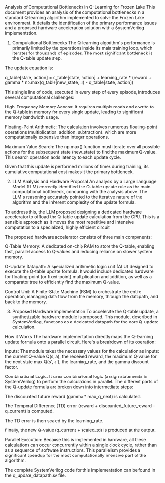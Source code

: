 Analysis of Computational Bottlenecks in Q-Learning for Frozen Lake
This document provides an analysis of the computational bottlenecks in a standard Q-learning algorithm implemented to solve the Frozen Lake environment. It details the identification of the primary performance issues and a proposed hardware acceleration solution with a SystemVerilog implementation.

1. Computational Bottlenecks
The Q-learning algorithm's performance is primarily limited by the operations inside its main training loop, which iterates for thousands of episodes. The most significant bottleneck is the Q-table update step.

The update equation is:

q_table[state, action] = q_table[state, action] + learning_rate * (reward + gamma * np.max(q_table[new_state, :]) - q_table[state, action])

This single line of code, executed in every step of every episode, introduces several computational challenges:

High-Frequency Memory Access: It requires multiple reads and a write to the Q-table in memory for every single update, leading to significant memory bandwidth usage.

Floating-Point Arithmetic: The calculation involves numerous floating-point operations (multiplication, addition, subtraction), which are more computationally expensive than integer operations.

Maximum Value Search: The np.max() function must iterate over all possible actions for the subsequent state (new_state) to find the maximum Q-value. This search operation adds latency to each update cycle.

Given that this update is performed millions of times during training, its cumulative computational cost makes it the primary bottleneck.

2. LLM Analysis and Hardware Proposal
An analysis by a Large Language Model (LLM) correctly identified the Q-table update rule as the main computational bottleneck, concurring with the analysis above. The LLM's reasoning accurately pointed to the iterative nature of the algorithm and the inherent complexity of the update formula.

To address this, the LLM proposed designing a dedicated hardware accelerator to offload the Q-table update calculation from the CPU. This is a sensible approach as it moves the most repetitive and intensive computation to a specialized, highly efficient circuit.

The proposed hardware accelerator consists of three main components:

Q-Table Memory: A dedicated on-chip RAM to store the Q-table, enabling fast, parallel access to Q-values and reducing reliance on slower system memory.

Q-Update Datapath: A specialized arithmetic logic unit (ALU) designed to execute the Q-table update formula. It would include dedicated hardware for floating-point (or fixed-point) multiplication and addition, as well as a comparator tree to efficiently find the maximum Q-value.

Control Unit: A Finite-State Machine (FSM) to orchestrate the entire operation, managing data flow from the memory, through the datapath, and back to the memory.

3. Proposed Hardware Implementation
To accelerate the Q-table update, a synthesizable hardware module is proposed. This module, described in SystemVerilog, functions as a dedicated datapath for the core Q-update calculation.

How it Works
The hardware implementation directly maps the Q-learning update formula onto a parallel circuit. Here's a breakdown of its operation:

Inputs: The module takes the necessary values for the calculation as inputs: the current Q-value Q(s, a), the received reward, the maximum Q-value for the next state max Q(s', a'), the learning_rate, and the gamma discount factor.

Combinational Logic: It uses combinational logic (assign statements in SystemVerilog) to perform the calculations in parallel. The different parts of the Q-update formula are broken down into intermediate steps:

The discounted future reward (gamma * max_q_next) is calculated.

The Temporal Difference (TD) error (reward + discounted_future_reward - q_current) is computed.

The TD error is then scaled by the learning_rate.

Finally, the new Q-value (q_current + scaled_td) is produced at the output.

Parallel Execution: Because this is implemented in hardware, all these calculations can occur concurrently within a single clock cycle, rather than as a sequence of software instructions. This parallelism provides a significant speedup for the most computationally intensive part of the algorithm.

The complete SystemVerilog code for this implementation can be found in the q_update_datapath.sv file.